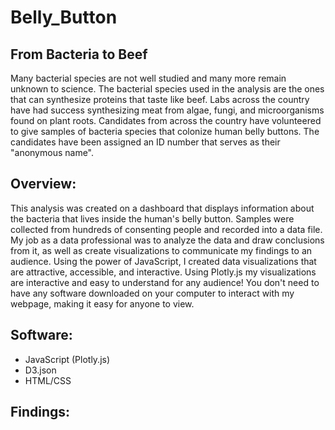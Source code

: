 # Belly_Button
## From Bacteria to Beef
Many bacterial species are not well studied and many more remain unknown to science. The bacterial species used in the analysis are the ones that can synthesize proteins that taste like beef. Labs across the country have had success synthesizing meat from algae, fungi, and microorganisms found on plant roots. Candidates from across the country have volunteered to give samples of bacteria species that colonize human belly buttons. The candidates have been assigned an ID number that serves as their "anonymous name". 

## Overview:
This analysis was created on a dashboard that displays information about the bacteria that lives inside the human's belly button. Samples were collected from hundreds of consenting people and recorded into a data file. My job as a data professional was to analyze the data and draw conclusions from it, as well as create visualizations to communicate my findings to an audience. Using the power of JavaScript, I created data visualizations that are attractive, accessible, and interactive. Using Plotly.js my visualizations are interactive and easy to understand for any audience! You don't need to have any software downloaded on your computer to interact with my webpage, making it easy for anyone to view. 

## Software:
- JavaScript (Plotly.js)
- D3.json
- HTML/CSS

## Findings: 

